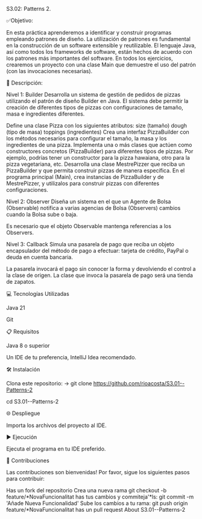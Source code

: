 
S3.02: Patterns 2.

✅Objetivo:

En esta práctica aprenderemos a identificar y construir programas empleando patrones de diseño. La utilización de patrones es fundamental en la construcción de un software extensible y reutilizable. El lenguaje Java, así como todos los frameworks de software, están hechos de acuerdo con los patrones más importantes del software. En todos los ejercicios, crearemos un proyecto con una clase Main que demuestre el uso del patrón (con las invocaciones necesarias).



📄 Descripción:

Nivel 1: Builder
Desarrolla un sistema de gestión de pedidos de pizzas utilizando el patrón de diseño Builder en Java. El sistema debe permitir la creación de diferentes tipos de pizzas con configuraciones de tamaño, masa e ingredientes diferentes.

Define una clase Pizza con los siguientes atributos:
size (tamaño)
dough (tipo de masa)
toppings (ingredientes)
Crea una interfaz PizzaBuilder con los métodos necesarios para configurar el tamaño, la masa y los ingredientes de una pizza.
Implementa una o más clases que actúen como constructores concretos (PizzaBuilder) para diferentes tipos de pizzas. Por ejemplo, podrías tener un constructor para la pizza hawaiana, otro para la pizza vegetariana, etc.
Desarrolla una clase MestrePizzer que reciba un PizzaBuilder y que permita construir pizzas de manera específica.
En el programa principal (Main), crea instancias de PizzaBuilder y de MestrePizzer, y utilizalos para construir pizzas con diferentes configuraciones.


Nivel 2: Observer
Diseña un sistema en el que un Agente de Bolsa (Observable) notifica a varias agencias de Bolsa (Observers) cambios cuando la Bolsa sube o baja.

Es necesario que el objeto Observable mantenga referencias a los Observers.


Nivel 3: Callback
Simula una pasarela de pago que reciba un objeto encapsulador del método de pago a efectuar: tarjeta de crédito, PayPal o deuda en cuenta bancaria.

La pasarela invocará el pago sin conocer la forma y devolviendo el control a la clase de origen.
La clase que invoca la pasarela de pago será una tienda de zapatos.



💻 Tecnologías Utilizadas

Java 21

Git



📋 Requisitos

Java 8 o superior

Un IDE de tu preferencia, IntelliJ Idea recomendado.



🛠️ Instalación

Clona este repositorio: -> git clone https://github.com/rioacosta/S3.01--Patterns-2

cd S3.01--Patterns-2



🌐 Despliegue

Importa los archivos del proyecto al IDE.



▶️ Ejecución

Ejecuta el programa en tu IDE preferido.



🤝 Contribuciones

Las contribuciones son bienvenidas! Por favor, sigue los siguientes pasos para contribuir:

Has un fork del repositorio Crea una nueva rama git checkout -b feature/*NovaFuncionalitat has tus cambios y commiteja'*ls: git commit -m 'Añade Nueva Funcionalidad' Sube los cambios a tu rama: git push origin feature/*NovaFuncionalitat has un pull request About S3.01--Patterns-2